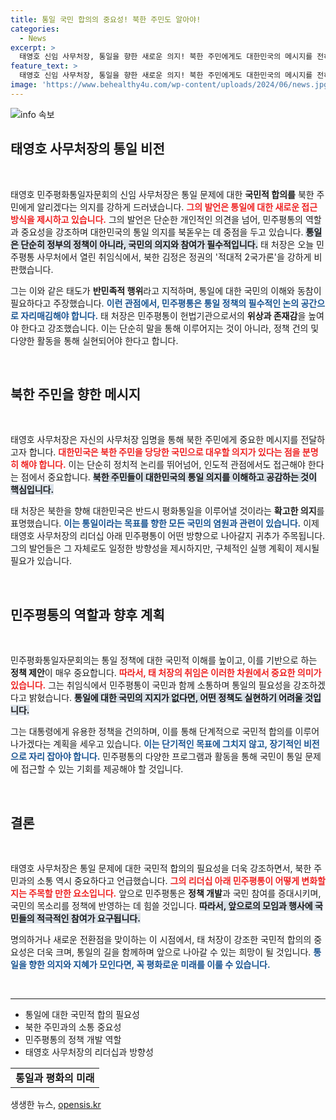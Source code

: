 ```yaml
---
title: 통일 국민 합의의 중요성! 북한 주민도 알아야!
categories:
  - News
excerpt: >
  태영호 신임 사무처장, 통일을 향한 새로운 의지! 북한 주민에게도 대한민국의 메시지를 전하겠다고 다짐하며, 반민족적 행위라며 김정은 정권을 강력히 비판했다. 민주평화통일을 향한 그가 던지는 희망의 신호는 과연 무엇일까?
feature_text: >
  태영호 신임 사무처장, 통일을 향한 새로운 의지! 북한 주민에게도 대한민국의 메시지를 전하겠다고 다짐하며, 반민족적 행위라며 김정은 정권을 강력히 비판했다. 민주평화통일을 향한 그가 던지는 희망의 신호는 과연 무엇일까?
image: 'https://www.behealthy4u.com/wp-content/uploads/2024/06/news.jpg'
---
```


<p><img src="https://www.behealthy4u.com/wp-content/uploads/2024/06/news.jpg" alt="info 속보" /></p>

<h2 data-ke-size="size26">태영호 사무처장의 통일 비전</h2>

<p data-ke-size="size16">&nbsp;</p>

<p>태영호 민주평화통일자문회의 신임 사무처장은 통일 문제에 대한 <strong>국민적 합의를</strong> 북한 주민에게 알리겠다는 의지를 강하게 드러냈습니다. <b><span style="color: #ee2323;">그의 발언은 통일에 대한 새로운 접근 방식을 제시하고 있습니다.</span></b>  그의 발언은 단순한 개인적인 의견을 넘어, 민주평통의 역할과 중요성을 강조하며 대한민국의 통일 의지를 북돋우는 데 중점을 두고 있습니다. <b><span style="background-color: #21538527;">통일은 단순히 정부의 정책이 아니라, 국민의 의지와 참여가 필수적입니다.</span></b> 태 처장은 오늘 민주평통 사무처에서 열린 취임식에서, 북한 김정은 정권의 '적대적 2국가론'을 강하게 비판했습니다. </p>

<p>그는 이와 같은 태도가 <strong>반민족적 행위</strong>라고 지적하며, 통일에 대한 국민의 이해와 동참이 필요하다고 주장했습니다. <b><span style="color: #1a5490;">이런 관점에서, 민주평통은 통일 정책의 필수적인 논의 공간으로 자리매김해야 합니다.</span></b> 태 처장은 민주평통이 헌법기관으로서의 <strong>위상과 존재감</strong>을 높여야 한다고 강조했습니다. 이는 단순히 말을 통해 이루어지는 것이 아니라, 정책 건의 및 다양한 활동을 통해 실현되어야 한다고 합니다. </p>

<p data-ke-size="size16">&nbsp;</p>

<h2 data-ke-size="size26">북한 주민을 향한 메시지</h2>

<p data-ke-size="size16">&nbsp;</p>

<p>태영호 사무처장은 자신의 사무처장 임명을 통해 북한 주민에게 중요한 메시지를 전달하고자 합니다. <b><span style="color: #ee2323;">대한민국은 북한 주민을 당당한 국민으로 대우할 의지가 있다는 점을 분명히 해야 합니다.</span></b> 이는 단순히 정치적 논리를 뛰어넘어, 인도적 관점에서도 접근해야 한다는 점에서 중요합니다. <b><span style="background-color: #21538527;">북한 주민들이 대한민국의 통일 의지를 이해하고 공감하는 것이 핵심입니다.</span></b> </p>

<p>태 처장은 북한을 향해 대한민국은 반드시 평화통일을 이루어낼 것이라는 <strong>확고한 의지</strong>를 표명했습니다. <b><span style="color: #1a5490;">이는 통일이라는 목표를 향한 모든 국민의 염원과 관련이 있습니다.</span></b> 이제 태영호 사무처장의 리더십 아래 민주평통이 어떤 방향으로 나아갈지 귀추가 주목됩니다. 그의 발언들은 그 자체로도 일정한 방향성을 제시하지만, 구체적인 실행 계획이 제시될 필요가 있습니다.</p>

<p data-ke-size="size16">&nbsp;</p>

<h2 data-ke-size="size26">민주평통의 역할과 향후 계획</h2>

<p data-ke-size="size16">&nbsp;</p>

<p>민주평화통일자문회의는 통일 정책에 대한 국민적 이해를 높이고, 이를 기반으로 하는 <strong>정책 제안</strong>이 매우 중요합니다. <b><span style="color: #ee2323;">따라서, 태 처장의 취임은 이러한 차원에서 중요한 의미가 있습니다.</span></b> 그는 취임식에서 민주평통이 국민과 함께 소통하며 통일의 필요성을 강조하겠다고 밝혔습니다. <b><span style="background-color: #21538527;">통일에 대한 국민의 지지가 없다면, 어떤 정책도 실현하기 어려울 것입니다.</span></b> </p>

<p>그는 대통령에게 유용한 정책을 건의하며, 이를 통해 단계적으로 국민적 합의를 이루어 나가겠다는 계획을 세우고 있습니다. <b><span style="color: #1a5490;">이는 단기적인 목표에 그치지 않고, 장기적인 비전으로 자리 잡아야 합니다.</span></b> 민주평통의 다양한 프로그램과 활동을 통해 국민이 통일 문제에 접근할 수 있는 기회를 제공해야 할 것입니다. </p>

<p data-ke-size="size16">&nbsp;</p>

<h2 data-ke-size="size26">결론</h2>

<p data-ke-size="size16">&nbsp;</p>

<p>태영호 사무처장은 통일 문제에 대한 국민적 합의의 필요성을 더욱 강조하면서, 북한 주민과의 소통 역시 중요하다고 언급했습니다. <b><span style="color: #ee2323;">그의 리더십 아래 민주평통이 어떻게 변화할지는 주목할 만한 요소입니다.</span></b> 앞으로 민주평통은 <strong>정책 개발</strong>과 국민 참여를 증대시키며, 국민의 목소리를 정책에 반영하는 데 힘쓸 것입니다. <b><span style="background-color: #21538527;">따라서, 앞으로의 모임과 행사에 국민들의 적극적인 참여가 요구됩니다.</span></b> </p>

<p>명의하거나 새로운 전환점을 맞이하는 이 시점에서, 태 처장이 강조한 국민적 합의의 중요성은 더욱 크며, 통일의 길을 함께하며 앞으로 나아갈 수 있는 희망이 될 것입니다. <b><span style="color: #1a5490;">통일을 향한 의지와 지혜가 모인다면, 꼭 평화로운 미래를 이룰 수 있습니다.</span></b> </p>

<p data-ke-size="size16">&nbsp;</p>

<hr />

<ul>
    <li>통일에 대한 국민적 합의 필요성</li>
    <li>북한 주민과의 소통 중요성</li>
    <li>민주평통의 정책 개발 역할</li>
    <li>태영호 사무처장의 리더십과 방향성</li>
</ul>

<table style="width: 100%;">
    <tr>
        <td style="text-align: center; height: 17px;"><b>통일과 평화의 미래</b></td>
    </tr>
</table>
생생한 뉴스, <a href="https://opensis.kr" rel="dofollow">opensis.kr</a>


